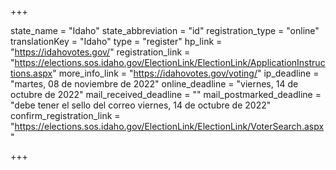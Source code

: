 +++

state_name = "Idaho"
state_abbreviation = "id"
registration_type = "online"
translationKey = "Idaho"
type = "register"
hp_link = "https://idahovotes.gov/"
registration_link = "https://elections.sos.idaho.gov/ElectionLink/ElectionLink/ApplicationInstructions.aspx"
more_info_link = "https://idahovotes.gov/voting/"
ip_deadline = "martes, 08 de noviembre de 2022"
online_deadline = "viernes, 14 de octubre de 2022"
mail_received_deadline = ""
mail_postmarked_deadline = "debe tener el sello del correo viernes, 14 de octubre de 2022"
confirm_registration_link = "https://elections.sos.idaho.gov/ElectionLink/ElectionLink/VoterSearch.aspx"

+++
